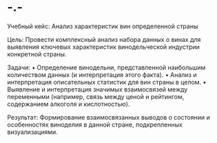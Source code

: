 # -.-
Учебный кейс: Анализ характеристик вин определенной страны

Цель: Провести комплексный анализ набора данных о винах для выявления ключевых характеристик винодельческой индустрии конкретной страны.

Задачи:
•  Определение винодельни, представленной наибольшим количеством данных (и интерпретация этого факта).
•  Анализ и интерпретация описательных статистик для вин страны в целом.
•  Выявление и интерпретация значимых взаимосвязей между переменными (например, связь между ценой и рейтингом, содержанием алкоголя и кислотностью).

Результат: Формирование взаимосвязанных выводов о состоянии и особенностях виноделия в данной стране, подкрепленных визуализациями.
